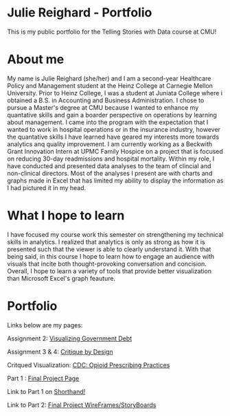 # Julie Reighard - Portfolio
This is my public portfolio for the Telling Stories with Data course at CMU!

# About me 
My name is Julie Reighard (she/her) and I am a second-year Healthcare Policy and Management student at the Heinz College at Carnegie Mellon University. Prior to Heinz College, I was a student at Juniata College where i obtained a B.S. in Accounting and Business Administration. I chose to pursue a Master's degree at CMU because I wanted to enhance my quantative skills and gain a boarder perspective on operations by learning about management. I came into the program with the expectation that I wanted to work in hospital operations or in the insurance industry, however the quantative skills I have learned have geared my interests more towards analytics anq quality improvement. I am currently working as a Beckwith Grant Innovation Intern at UPMC Family Hospice on a project that is focused on reducing 30-day readmissions and hospital mortality. Within my role, I have conducted and presented data analyses to the team of clincial and non-clinical directors. Most of the analyses I present are with charts and graphs made in Excel that has limited my ability to display the information as I had pictured it in my head. 

# What I hope to learn
I have focused my course work this semester on strengthening my technical skills in analytics. I realized that analytics is only as strong as how it is presented such that the viewer is able to clearly understand it. With that being said, in this course I hope to learn how to engage an audience with visuals that incite both thought-provoking conversation and concision. Overall, I hope to learn a variety of tools that provide better visualization than Microsoft Excel's graph feauture. 

# Portfolio
Links below are my pages:

Assignment 2: [Visualizing Government Debt](https://julie-reighard.github.io/dataviz2/)

Assignment 3 & 4: [Critique by Design](https://julie-reighard.github.io/Critque-by-Design/)

Critqued Visualization: [CDC: Opioid Prescribing Practices](https://www.cdc.gov/drugoverdose/data/prescribing/prescribing-practices.html)

Part 1 : [Final Project Page](https://julie-reighard.github.io/Reighard-Portfolio/FinalProjectPage)

Link to Part 1 on [Shorthand!](https://carnegiemellon.shorthandstories.com/a-legal-addiction/index.html)

Link to Part 2: [Final Project WireFrames/StoryBoards](https://julie-reighard.github.io/Reighard-Portfolio/Part%202%20Final%20Project.md)



